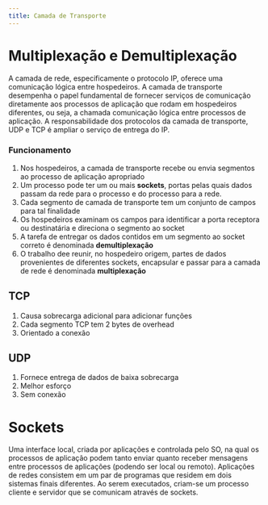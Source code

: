 ```yaml
---
title: Camada de Transporte
---
```


# Multiplexação e Demultiplexação

A camada de rede, especificamente o protocolo IP, oferece uma comunicação lógica entre hospedeiros.
A camada de transporte desempenha o papel fundamental de fornecer serviços de comunicação diretamente aos processos de aplicação que rodam em hospedeiros diferentes, ou seja, a chamada comunicação lógica entre processos de aplicação.
A responsabilidade dos protocolos da camada de transporte, UDP e TCP é ampliar o serviço de entrega do IP.

### Funcionamento

1. Nos hospedeiros, a camada de transporte recebe ou envia segmentos ao processo de aplicação apropriado
2. Um processo pode ter um ou mais **sockets**, portas pelas quais dados passam da rede para o processo e do processo para a rede.
3. Cada segmento de camada de transporte tem um conjunto de campos para tal finalidade
4. Os hospedeiros examinam os campos para identificar a porta receptora ou destinatária e direciona o segmento ao socket
5. A tarefa de entregar os dados contidos em um segmento ao socket correto é denominada **demultiplexação**
6. O trabalho dee reunir, no hospedeiro origem, partes de dados provenientes de diferentes sockets, encapsular e passar para a camada de rede é denominada **multiplexação**

## TCP

1. Causa sobrecarga adicional para adicionar funções
2. Cada segmento TCP tem 2 bytes de overhead
3. Orientado a conexão

## UDP

1. Fornece entrega de dados de baixa sobrecarga
2. Melhor esforço
3. Sem conexão

# Sockets

Uma interface local, criada por aplicações e controlada pelo SO, na qual os processos de aplicação podem tanto enviar quanto receber mensagens entre processos de aplicações (podendo ser local ou remoto).
Aplicações de redes consistem em um par de programas que residem em dois sistemas finais diferentes.
Ao serem executados, criam-se um processo cliente e servidor que se comunicam através de sockets.

